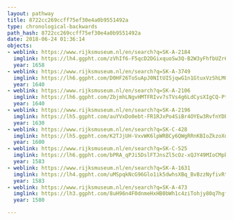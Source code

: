 ```yaml
---
layout: pathway
title: 8722cc269ccff75ef30e4a0b9551492a
type: chronological-backwards
path_hash: 8722cc269ccff75ef30e4a0b9551492a
date: 2018-06-24 01:36:14
objects:
- weblink: https://www.rijksmuseum.nl/en/search?q=SK-A-2184
  imglink: https://lh4.ggpht.com/zVhIf6-F5qcD2DGixquoSw3Q-B2W3yFhfbUZr6_8KnYi0sLAO4CiL5uLWR_O8_24E_BtDv785275gU6vLnqnrDz6XA=s200
  year: 1658
- weblink: https://www.rijksmuseum.nl/en/search?q=SK-A-3749
  imglink: https://lh6.ggpht.com/D0HF26ToSuApJ0NItUISjqwG1n1GtuxVzShLM04Qdv6wJZCf9i33DN0DL2e04fjsFUwCC3BZjuOJm3qO0OrsamfJ7eo=s200
  year: 1640
- weblink: https://www.rijksmuseum.nl/en/search?q=SK-A-2106
  imglink: https://lh6.ggpht.com/ZbjmhLNgvHMTFRIvv7sTVs4g6LdCysXIgCQ-Pt89FMeBA_ZvMzcXRhBWlr-VtsmmMFy_DZm_xIckXYov08kMzEUNymI=s200
  year: 1640
- weblink: https://www.rijksmuseum.nl/en/search?q=SK-A-2196
  imglink: https://lh5.ggpht.com/auYVxDo0ebt-FR1RJxPo4SiBr4OYEw3RvfnYDBjgMIov9OuhiWpfY3EOpO3r6yqu6jso3BUHf62prxCmzwCgZpxjxw=s200
  year: 1630
- weblink: https://www.rijksmuseum.nl/en/search?q=SK-C-428
  imglink: https://lh5.ggpht.com/K2TJjUH-VxvWK6lpWRBCy6QWgRRnKBIoZkzoXdto84w3XNK7zNyINN_WvLN5YvtyWBxykXznMH0lg6lhDMH095Lrb3Jg=s200
  year: 1600
- weblink: https://www.rijksmuseum.nl/en/search?q=SK-C-525
  imglink: https://lh6.ggpht.com/bPRA_qPJi5DslFTJnsZl5cOz-xQJY49MIoCMpb0bHBJ8bcMG1yIikUGOKiwmYt0hf8PZKNVgvSkA_AjQz7FCxgLjUUc=s200
  year: 1583
- weblink: https://www.rijksmuseum.nl/en/search?q=SK-A-1631
  imglink: https://lh4.ggpht.com/uMSpqkNcG96Glo1ik5dwhsXBq_BvBzzNyfivRtFAUzgm2HNov0iNDmKbjn8CJ0ow1XpHaq4xBncxTf0jyTUN0fOJUw=s200
  year: 1583
- weblink: https://www.rijksmuseum.nl/en/search?q=SK-A-473
  imglink: https://lh3.ggpht.com/8uH96n4F0dnmeHxHB0bWh1c4ziTohjy80q7hgfo6BG4I9OzTw4K9KC0xOu2UxjDkmpfNBN19esOiCpx8FS5A8yCgV3nO=s200
  year: 1580

---
```

